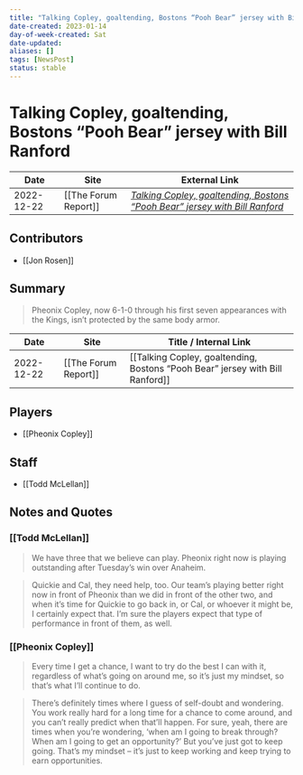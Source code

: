 ```yaml
---
title: "Talking Copley, goaltending, Bostons “Pooh Bear” jersey with Bill Ranford"
date-created: 2023-01-14
day-of-week-created: Sat
date-updated: 
aliases: []
tags: [NewsPost]
status: stable
---
```


# Talking Copley, goaltending, Bostons “Pooh Bear” jersey with Bill Ranford

| Date       | Site                 | External Link                                                                                                                                                                    |
| ---------- | -------------------- | -------------------------------------------------------------------------------------------------------------------------------------------------------------------------------- |
| 2022-12-22 | [[The Forum Report]] | [*Talking Copley, goaltending, Bostons “Pooh Bear” jersey with Bill Ranford*](https://theforumreport.com/talking-copley-goaltending-bostons-pooh-bear-jersey-with-bill-ranford/) |

## Contributors
- [[Jon Rosen]]

## Summary
> Pheonix Copley, now 6-1-0 through his first seven appearances with the Kings, isn’t protected by the same body armor.

| Date       | Site                 | Title / Internal Link                                                         |
| ---------- | -------------------- | ----------------------------------------------------------------------------- |
| 2022-12-22 | [[The Forum Report]] | [[Talking Copley, goaltending, Bostons “Pooh Bear” jersey with Bill Ranford]] |

## Players
- [[Pheonix Copley]]

## Staff
- [[Todd McLellan]]

## Notes and Quotes
### [[Todd McLellan]]
> We have three that we believe can play.  Pheonix right now is playing outstanding after Tuesday’s win over Anaheim.

>  Quickie and Cal, they need help, too. Our team’s playing better right now in front of Pheonix than we did in front of the other two, and when it’s time for Quickie to go back in, or Cal, or whoever it might be, I certainly expect that. I’m sure the players expect that type of performance in front of them, as well.

### [[Pheonix Copley]]
> Every time I get a chance, I want to try do the best I can with it, regardless of what’s going on around me, so it’s just my mindset, so that’s what I’ll continue to do.

> There’s definitely times where I guess of self-doubt and wondering. You work really hard for a long time for a chance to come around, and you can’t really predict when that’ll happen. For sure, yeah, there are times when you’re wondering, ‘when am I going to break through? When am I going to get an opportunity?’ But you’ve just got to keep going. That’s my mindset – it’s just to keep working and keep trying to earn opportunities.
